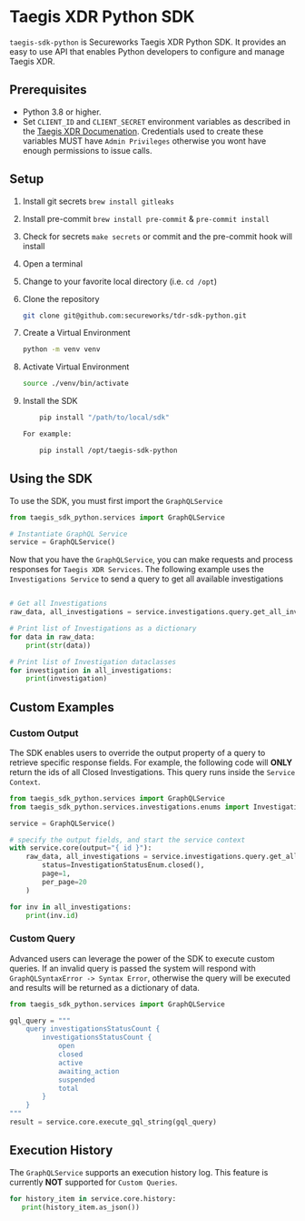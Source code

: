 # Taegis XDR Python SDK

`taegis-sdk-python` is Secureworks Taegis XDR Python SDK. It provides an easy to use API that enables Python developers to configure and manage Taegis XDR.

## Prerequisites

- Python 3.8 or higher.
- Set `CLIENT_ID` and `CLIENT_SECRET` environment variables as described in the [Taegis XDR Documenation](https://docs.ctpx.secureworks.com/apis/api_authenticate/). Credentials used to create these variables MUST have `Admin Privileges`  otherwise you wont have enough permissions to  issue calls.


## Setup

1. Install git secrets `brew install gitleaks`
2. Install pre-commit `brew install pre-commit`  & `pre-commit install`
2. Check for secrets  `make secrets` or commit and the pre-commit hook will install
4. Open a terminal
5. Change to your favorite local directory (i.e. `cd /opt`)
6. Clone the repository

   ```bash
   git clone git@github.com:secureworks/tdr-sdk-python.git
   ```

7. Create a Virtual Environment

   ```bash
   python -m venv venv
   ```

8. Activate Virtual Environment

   ```bash
   source ./venv/bin/activate
   ```

9. Install the SDK

   ```bash
       pip install "/path/to/local/sdk"

   For example:

       pip install /opt/taegis-sdk-python
   ```


## Using the SDK

To use the SDK, you must first import the `GraphQLService`

```python
from taegis_sdk_python.services import GraphQLService

# Instantiate GraphQL Service
service = GraphQLService()
```

Now that you have the `GraphQLService`, you can make requests and process responses for `Taegis XDR Services`. The following example uses the `Investigations Service` to send a query to get all available investigations

```python

# Get all Investigations
raw_data, all_investigations = service.investigations.query.get_all_investigations(page=1, per_page=20)

# Print list of Investigations as a dictionary
for data in raw_data:
    print(str(data))

# Print list of Investigation dataclasses
for investigation in all_investigations:
    print(investigation)

```

## Custom Examples
### Custom Output

The SDK enables users to override the output property of a query to retrieve specific response fields. For example, the following code will **ONLY** return the ids of all Closed Investigations. This query runs inside the `Service Context`.

```python
from taegis_sdk_python.services import GraphQLService
from taegis_sdk_python.services.investigations.enums import InvestigationStatusEnum

service = GraphQLService()

# specify the output fields, and start the service context
with service.core(output="{ id }"):
    raw_data, all_investigations = service.investigations.query.get_all_investigations(
        status=InvestigationStatusEnum.closed(),
        page=1,
        per_page=20
    )

for inv in all_investigations:
    print(inv.id)
```

### Custom Query
Advanced users can leverage the power of the SDK to execute custom queries. If an invalid query is passed the system will respond with `GraphQLSyntaxError -> Syntax Error`, otherwise the query will be executed and results will be returned as a dictionary of data.

```python
from taegis_sdk_python.services import GraphQLService

gql_query = """
    query investigationsStatusCount {
        investigationsStatusCount {
            open
            closed
            active
            awaiting_action
            suspended
            total
        }
    }
"""
result = service.core.execute_gql_string(gql_query)
```

## Execution History

The `GraphQLService` supports an execution history log. This feature is currently **NOT** supported for `Custom Queries`.

 ```python
for history_item in service.core.history:
    print(history_item.as_json())
 ```

